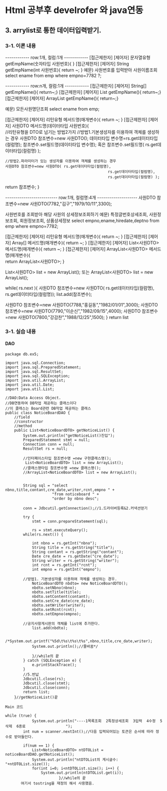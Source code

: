# Html 공부후 develrofer 와 java연동
## 3. arrylist로 통한 데이터입력받기.
### 3-1. 이론 내용
------------ row:1개, 컬럼:1개 ------------
[접근제한자] [제어자] 문자열유형 getEmpName(숫자타입 사원번호){ }
[접근제한자] [제어자] String        getEmpName(int        사원번호){  return ~; }
예문) 사원번호를 입력받아 사원이름조회
select ename
from emp
where empno=7782  ?;


------------ row:n개, 컬럼:1개 ------------
[접근제한자] [제어자] String[]              getEmpName(){ return~;}
[접근제한자] [제어자] List<String>        getEmpName(){ return~;}
[접근제한자] [제어자] ArrayList<String> getEmpName(){ return~;}

예문) 모든사원명단조회
select ename
from emp;



[접근제한자] [제어자] 리턴유형 메서드명(매개변수){    return ~; }
[접근제한자] [제어자] 사원DTO 메서드명(데이터타입 사원번호){    
   //리턴유형을 DTO로 넘기는 방법2가지
   //방법1.기본생성자를 이용하여 객체를 생성하는 경우
   사원DTO 참조변수=new 사원DTO();
   데이터타입 변수명=rs.get데이터타입(컬럼명);
   참조변수.set필드명(데이터타입 변수명); 
    혹은
   참조변수.set필드명( rs.get데이터타입(컬럼명)  );
  

    //방법2.파라미터가 있는 생성자를 이용하여 객체를 생성하는 경우
    사원DTO 참조변수=new 사원DTO( rs.get데이터타입(컬럼명), 
                                                  rs.get데이터타입(컬럼명), 
                                                  rs.get데이터타입(컬럼명) );
 return 참조변수;
 }


-------------------------- row:1개, 컬럼명:4개 --------------------
사원DTO 참조변수=new 사원DTO(7782,"김구","1979/10/11",3300);

사원번호를 조회받아 해당 사원의 상세정보조회하기
예문) 특정글번호상세조회, 사원정보조회, 회원정보조회, 상품상세정보
select empno,ename,hiredate,deptno
from emp
where empno=7782;

[접근제한자] [제어자] 리턴유형 메서드명(매개변수){    return ~; }
[접근제한자] [제어자] Array[] 메서드명(매개변수){    return ~; }
[접근제한자] [제어자] List<사원DTO> 메서드명(매개변수){    return ~; }
[접근제한자] [제어자] ArrayList<사원DTO> 메서드명(매개변수){   
                                                       return ArrayList<사원DTO>; }

List<사원DTO>         list = new ArrayList(); 또는
ArrayList<사원DTO>  list = new ArrayList(); 

while( rs.next ){
  사원DTO 참조변수=new 사원DTO( rs.get데이터타입(컬럼명), rs.get데이터타입(컬럼명));
   list.add(참조변수);

  사원DTO 참조변수=new 사원DTO(7788,"홍길동","1982/01/01",3000);
  사원DTO 참조변수=new 사원DTO(7790,"이순신","1982/09/15",4000);
  사원DTO 참조변수=new 사원DTO(7800,"강감찬","1988/12/25",1500);
}
 return list
    
### 3-1. 실습 내용
#### DAO 
```
package db.ex5;

import java.sql.Connection;
import java.sql.PreparedStatement;
import java.sql.ResultSet;
import java.sql.SQLException;
import java.util.ArrayList;
import java.util.Date;
import java.util.List;

//DAO:Data Access Object.
//DB연동하여 DB작업 제공하는 클래스이다
//이 클래스는 Board관련 DB작업 제공하는 클래스
public class NoticeBoardDAO {
	//field
	//constructor
	//method 
	public List<NoticeBoardDTO> getNoticeList() {
		System.out.println("getNoticeList()진입");
		PreparedStatement stmt = null;
		Connection conn = null;
		ResultSet rs = null;
		
		//인터페이스타입 참조변수명 =new 구현클래스명();
		 List<NoticeBoardDTO> list = new ArrayList(); 
		//클래스명타입 참조변수명 =new 클래스명();
		//ArrayList<NoticeBoardDTO> list = new ArrayList(); 
		 
		
		String sql = "select nbno,title,contant,cre_date,writer,rcnt,empno " + 
					 "from noticeboard " + 
					 "order by nbno desc";
		
		conn = Jdbcutil.getConnection();//1.드라이버등록&2.커넥션얻기
		
		try {
			stmt = conn.prepareStatement(sql);
			
			rs = stmt.executeQuery();
		while(rs.next()) {
			
			int nbno = rs.getInt("nbno");
			String title = rs.getString("title");
			String contant = rs.getString("contant");
			Date cre_date = rs.getDate("cre_date");	
			String writer = rs.getString("writer");
			int rcnt = rs.getInt("rcnt");
			int empno = rs.getInt("empno");
			
		//방법1. 기본생성자를 이용하여 객체를 생성하는 경우.
			NoticeBoardDTO nbdto= new NoticeBoardDTO();
			nbdto.setNbno(nbno);
			nbdto.setTitle(title);
			nbdto.setContent(contant);
			nbdto.setCre_date(cre_date);
			nbdto.setWriter(writer);
			nbdto.setRcnt(rcnt);
			nbdto.setEmpno(empno);
			
		//공지사항게시판의 객체를 list에 추가한다.
			list.add(nbdto);
			
			/*System.out.printf("%5d\t%s\t%s\t%s",nbno,title,cre_date,writer);
			System.out.println();//줄바꿈*/
			
			}//while의 끝
		} catch (SQLException e) {
			e.printStackTrace();
		}
		//5.반납
		Jdbcutil.close(rs);
		Jdbcutil.close(stmt);
		Jdbcutil.close(conn);
		return list;
	}//getNoticeList()끝
```
    
```
Main 코드
    
while (true) {
            System.out.println("----1목록조회  2특정상세조회  3입력  4수정  5삭제  6종료                  ");
        int num = scanner.nextInt();//다음 입력되어있는 토큰은 순서에 따라 정수로 받아들인다.

        if(num == 1) {
            List<NoticeBoardDTO> ntDTOList = noticeBoardDAO.getNoticeList();
            System.out.println("ntDTOList의 게시글수: "+ntDTOList.size());
            for(int i=0; i<ntDTOList.size(); i++) {
                System.out.println(ntDTOList.get(i));
                        }//while의 끝
       여기서 tostring을 재정의 해서 사용했음.
```
